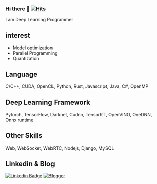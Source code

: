 ### Hi there 👋 [![Hits](https://hits.seeyoufarm.com/api/count/incr/badge.svg?url=https%3A%2F%2Fgithub.com%2Fyester31&count_bg=%2379C83D&title_bg=%23555555&icon=&icon_color=%23E7E7E7&title=hits&edge_flat=false)](https://hits.seeyoufarm.com)

I am Deep Learning Programmer

<!--![yester31's github stats](https://github-readme-stats.vercel.app/api?username=yester31&show_icons=true)-->

## interest
- Model optimization
- Parallel Programming
- Quantization
## Language
C/C++, CUDA, OpenCL, Python, Rust, Javascript, Java, C#, OpenMP
## Deep Learning Framework
Pytorch, TensorFlow, Darknet, Cudnn, TensorRT, OpenVINO, OneDNN, Onnx runtime
## Other Skills
Web, WebSocket, WebRTC, Nodejs, Django, MySQL
## Linkedin & Blog

[![Linkedin Badge](https://img.shields.io/badge/-LinkedIn-blue?style=flat-square&logo=Linkedin&logoColor=white&link=https://www.linkedin.com/in/yh-park)](https://www.linkedin.com/in/yh-park) 
[![Blogger](http://img.shields.io/badge/-Tech%20blog-green?style=flat-square&logo=Blogger&logoColor=white&link=https://blog.naver.com/yester31/)](https://blog.naver.com/yester31/)
